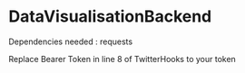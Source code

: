# DataVisualisationBackend

Dependencies needed : requests

Replace Bearer Token in line 8 of TwitterHooks to your token